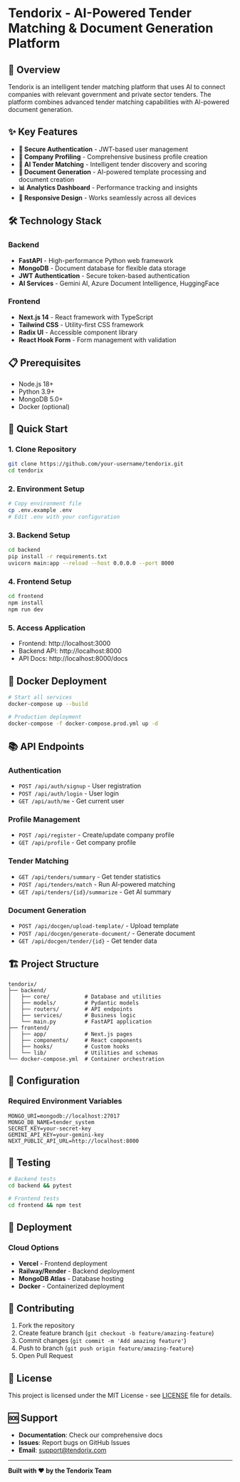 # Tendorix - AI-Powered Tender Matching & Document Generation Platform

## 🚀 Overview

Tendorix is an intelligent tender matching platform that uses AI to connect companies with relevant government and private sector tenders. The platform combines advanced tender matching capabilities with AI-powered document generation.

## ✨ Key Features

- **🔐 Secure Authentication** - JWT-based user management
- **🏢 Company Profiling** - Comprehensive business profile creation
- **🎯 AI Tender Matching** - Intelligent tender discovery and scoring
- **📝 Document Generation** - AI-powered template processing and document creation
- **📊 Analytics Dashboard** - Performance tracking and insights
- **📱 Responsive Design** - Works seamlessly across all devices

## 🛠️ Technology Stack

### Backend
- **FastAPI** - High-performance Python web framework
- **MongoDB** - Document database for flexible data storage
- **JWT Authentication** - Secure token-based authentication
- **AI Services** - Gemini AI, Azure Document Intelligence, HuggingFace

### Frontend
- **Next.js 14** - React framework with TypeScript
- **Tailwind CSS** - Utility-first CSS framework
- **Radix UI** - Accessible component library
- **React Hook Form** - Form management with validation

## 📋 Prerequisites

- Node.js 18+
- Python 3.9+
- MongoDB 5.0+
- Docker (optional)

## 🚀 Quick Start

### 1. Clone Repository
```bash
git clone https://github.com/your-username/tendorix.git
cd tendorix
```

### 2. Environment Setup
```bash
# Copy environment file
cp .env.example .env
# Edit .env with your configuration
```

### 3. Backend Setup
```bash
cd backend
pip install -r requirements.txt
uvicorn main:app --reload --host 0.0.0.0 --port 8000
```

### 4. Frontend Setup
```bash
cd frontend
npm install
npm run dev
```

### 5. Access Application
- Frontend: http://localhost:3000
- Backend API: http://localhost:8000
- API Docs: http://localhost:8000/docs

## 🐳 Docker Deployment

```bash
# Start all services
docker-compose up --build

# Production deployment
docker-compose -f docker-compose.prod.yml up -d
```

## 📚 API Endpoints

### Authentication
- `POST /api/auth/signup` - User registration
- `POST /api/auth/login` - User login
- `GET /api/auth/me` - Get current user

### Profile Management
- `POST /api/register` - Create/update company profile
- `GET /api/profile` - Get company profile

### Tender Matching
- `GET /api/tenders/summary` - Get tender statistics
- `POST /api/tenders/match` - Run AI-powered matching
- `GET /api/tenders/{id}/summarize` - Get AI summary

### Document Generation
- `POST /api/docgen/upload-template/` - Upload template
- `POST /api/docgen/generate-document/` - Generate document
- `GET /api/docgen/tender/{id}` - Get tender data

## 🏗️ Project Structure

```
tendorix/
├── backend/
│   ├── core/           # Database and utilities
│   ├── models/         # Pydantic models
│   ├── routers/        # API endpoints
│   ├── services/       # Business logic
│   └── main.py         # FastAPI application
├── frontend/
│   ├── app/            # Next.js pages
│   ├── components/     # React components
│   ├── hooks/          # Custom hooks
│   └── lib/            # Utilities and schemas
└── docker-compose.yml  # Container orchestration
```

## 🔧 Configuration

### Required Environment Variables
```env
MONGO_URI=mongodb://localhost:27017
MONGO_DB_NAME=tender_system
SECRET_KEY=your-secret-key
GEMINI_API_KEY=your-gemini-key
NEXT_PUBLIC_API_URL=http://localhost:8000
```

## 🧪 Testing

```bash
# Backend tests
cd backend && pytest

# Frontend tests
cd frontend && npm test
```

## 🚀 Deployment

### Cloud Options
- **Vercel** - Frontend deployment
- **Railway/Render** - Backend deployment
- **MongoDB Atlas** - Database hosting
- **Docker** - Containerized deployment

## 🤝 Contributing

1. Fork the repository
2. Create feature branch (`git checkout -b feature/amazing-feature`)
3. Commit changes (`git commit -m 'Add amazing feature'`)
4. Push to branch (`git push origin feature/amazing-feature`)
5. Open Pull Request

## 📄 License

This project is licensed under the MIT License - see [LICENSE](LICENSE) file for details.

## 🆘 Support

- **Documentation**: Check our comprehensive docs
- **Issues**: Report bugs on GitHub Issues
- **Email**: support@tendorix.com

---

**Built with ❤️ by the Tendorix Team**
